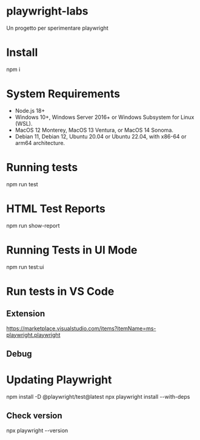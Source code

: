 # playwright-labs
Un progetto per sperimentare playwright

# Install
npm i

# System Requirements
 - Node.js 18+
 - Windows 10+, Windows Server 2016+ or Windows Subsystem for Linux (WSL).
 - MacOS 12 Monterey, MacOS 13 Ventura, or MacOS 14 Sonoma.
 - Debian 11, Debian 12, Ubuntu 20.04 or Ubuntu 22.04, with x86-64 or arm64 architecture.

# Running tests
npm run test

# HTML Test Reports
npm run show-report 

# Running Tests in UI Mode
npm run test:ui

# Run tests in VS Code
## Extension
https://marketplace.visualstudio.com/items?itemName=ms-playwright.playwright

## Debug



# Updating Playwright
npm install -D @playwright/test@latest
npx playwright install --with-deps

## Check version 
npx playwright --version 
